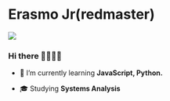 # Erasmo Jr(redmaster) #
![](https://www.codewars.com/users/redmasters/badges/micro)
### Hi there 👋🏿👋🏿
- 🌱 I’m currently learning **JavaScript, Python.**
<!-- 🔭 I’m currently working on [Roquet.Q](https://github.com/redmasters/roquetq) project of the RocketSeat NLW#6 event, using HTML, CSS, JavaScript, NodeJS, EJS, Express and SQLite. -->
- 🎓 Studying **Systems Analysis**

<!--
**redmasters/redmasters** is a ✨ _special_ ✨ repository because its `README.md` (this file) appears on your GitHub profile.

Here are some ideas to get you started:

- 🔭 I’m currently working on ...
- 🌱 I’m currently learning ...
- 👯 I’m looking to collaborate on ...
- 🤔 I’m looking for help with ...
- 💬 Ask me about ...
- 📫 How to reach me: ...
- 😄 Pronouns: ...
- ⚡ Fun fact: ...
-->
